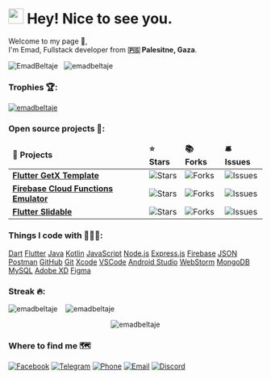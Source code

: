 


<h1><img src="https://emojis.slackmojis.com/emojis/images/1531849430/4246/blob-sunglasses.gif?1531849430" width="30"/> Hey! Nice to see you.</h1>


<p>Welcome to my page 👋, </br> I'm Emad, Fullstack developer from <b>🇵🇸 Palesitne, Gaza</b>.<p/>


<p align="left">
  <img src="https://img.shields.io/github/followers/EmadBeltaje?color=1f222e&label=Followers&style=social" alt="EmadBeltaje" /> &nbsp;
  <img src="https://komarev.com/ghpvc/?username=emadbeltaje&label=Profile%20views&color=0e75b6&style=flat" alt="emadbeltaje" />
</p>


<h3>Trophies 🏆:</h3>
<p align="left">
  <a href="https://github.com/ryo-ma/github-profile-trophy"><img src="https://github-profile-trophy.vercel.app/?username=emadbeltaje" alt="emadbeltaje" /></a>
</p>
 </p>

<h3>Open source projects 🌟:</h3>
<table>
  <thead align="left">
    <tr border: none;>
      <td><b>🎁 Projects</b></td>
      <td><b>⭐ Stars</b></td>
      <td><b>📚 Forks</b></td>
      <td><b>🛎 Issues</b></td>
    </tr>
  </thead>
  <tbody>
    <tr>
      <td><a href="https://github.com/EmadBeltaje/flutter_getx_template"><b>Flutter GetX Template</b></a></td>
      <td><img alt="Stars" src="https://img.shields.io/github/stars/EmadBeltaje/flutter_getx_template?style=flat-square&labelColor=343b41"/></td>
      <td><img alt="Forks" src="https://img.shields.io/github/forks/EmadBeltaje/flutter_getx_template?style=flat-square&labelColor=343b41"/></td>
      <td><img alt="Issues" src="https://img.shields.io/github/issues/EmadBeltaje/flutter_getx_template?style=flat-square&labelColor=343b41"/></td>
    </tr>
    <tr>
      <td><a href="https://github.com/EmadBeltaje/firebase_cloud_functions_emulator"><b>Firebase Cloud Functions Emulator</b></a></td>
      <td><img alt="Stars" src="https://img.shields.io/github/stars/EmadBeltaje/firebase_cloud_functions_emulator?style=flat-square&labelColor=343b41"/></td>
      <td><img alt="Forks" src="https://img.shields.io/github/forks/EmadBeltaje/firebase_cloud_functions_emulator?style=flat-square&labelColor=343b41"/></td>
      <td><img alt="Issues" src="https://img.shields.io/github/issues/EmadBeltaje/firebase_cloud_functions_emulator?style=flat-square&labelColor=343b41"/></td>
    </tr>
    <tr>
      <td><a href="https://github.com/EmadBeltaje/flutter_slidable"><b>Flutter Slidable</b></a></td>
      <td><img alt="Stars" src="https://img.shields.io/github/stars/EmadBeltaje/flutter_slidable?style=flat-square&labelColor=343b41"/></td>
      <td><img alt="Forks" src="https://img.shields.io/github/forks/EmadBeltaje/flutter_slidable?style=flat-square&labelColor=343b41"/></td>
      <td><img alt="Issues" src="https://img.shields.io/github/issues/EmadBeltaje/flutter_slidable?style=flat-square&labelColor=343b41"/></td>
    </tr>
  </tbody>
</table> 



<h3>Things I code with 👨🏻‍💻:</h3>
  <p align="left">
    <a href="https://badgen.net/badge/Dart/0175C2?icon=dart&label">Dart</a>
     <a href="https://badgen.net/badge/Flutter/02569B?icon=flutter&label">Flutter</a> 
     <a href="https://badgen.net/badge/Java/007396?icon=java&label">Java</a>  
     <a href="https://badgen.net/badge/Kotlin/0095D5?icon=kotlin&label">Kotlin</a> 
      <a href="https://badgen.net/badge/JavaScript/F7DF1E?icon=javascript&label">JavaScript</a>  
      <a href="https://badgen.net/badge/Node.js/43853D?icon=node&label">Node.js</a>
        <a href="https://badgen.net/badge/Express.js/404d59?icon=express&label">Express.js</a> 
         <a href="https://badgen.net/badge/Firebase/039BE5?icon=firebase&label">Firebase</a>
           <a href="https://badgen.net/badge/JSON/000000?icon=json&label">JSON</a> 
            <a href="https://badgen.net/badge/Postman/FF6C37?icon=postman&label">Postman</a>  
            <a href="https://badgen.net/badge/GitHub/12100E?icon=github&label">GitHub</a>
              <a href="https://badgen.net/badge/Git/F05032?icon=git&label">Git</a> 
               <a href="https://badgen.net/badge/Xcode/1575F9?icon=xcode&label">Xcode</a>
                 <a href="https://badgen.net/badge/VSCode/007ACC?icon=visual-studio-code&label">VSCode</a> 
                  <a href="https://badgen.net/badge/AndroidStudio/3DDC84?icon=android-studio&label">Android Studio</a>
                    <a href="https://badgen.net/badge/WebStorm/000000?icon=webstorm&label">WebStorm</a>  <a href="https://badgen.net/badge/MongoDB/4ea94b?icon=mongodb&label">MongoDB</a>
                      <a href="https://badgen.net/badge/MySQL/00f?icon=mysql&label">MySQL</a>  
                      <a href="https://badgen.net/badge/AdobeXD/FF26BE?icon=adobe-xd&label">Adobe XD</a>  <a href="https://badgen.net/badge/Figma/F24E1E?icon=figma&label">Figma</a>
                        </p>




<h3>Streak 🔥:</h3>
<p align="left">
  <img src="https://github-readme-stats.vercel.app/api?username=emadbeltaje&show_icons=true&locale=en" alt="emadbeltaje" />&nbsp;&nbsp;&nbsp;
  <img align="top" src="https://github-readme-stats.vercel.app/api/top-langs?username=emadbeltaje&show_icons=true&locale=en&layout=compact" alt="emadbeltaje" />
</p>

<p align="center"><img align="center" src="https://github-readme-streak-stats.herokuapp.com/?user=emadbeltaje&" alt="emadbeltaje" /></p>


<h3>Where to find me 🗺️</h3>

[![Facebook](https://img.shields.io/badge/facebook-emadbeltaje-blue.svg)](https://www.facebook.com/emadbeltaje) [![Telegram](https://img.shields.io/badge/telegram-EmadBeltaje-%232AABEE.svg)](https://t.me/EmadBeltaje) [![Phone](https://img.shields.io/badge/phone-+972595159630-orange.svg)](https://wa.me/972595195630) [![Email](https://img.shields.io/badge/email-emadbeltaje@gmail.com-red.svg)](mailto:emadbeltaje@gmail.com) [![Discord](https://img.shields.io/badge/discord-EmadBeltaje%236115-%237289DA.svg)](https://discord.com/users/EmadBeltaje#6115)
